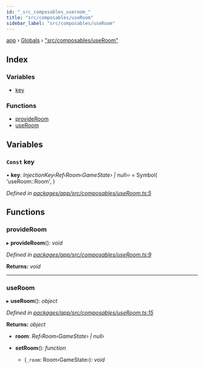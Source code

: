 ```yaml
---
id: "_src_composables_useroom_"
title: "src/composables/useRoom"
sidebar_label: "src/composables/useRoom"
---
```


[app](../index.md) › [Globals](../globals.md) › ["src/composables/useRoom"](_src_composables_useroom_.md)

## Index

### Variables

* [key](_src_composables_useroom_.md#const-key)

### Functions

* [provideRoom](_src_composables_useroom_.md#provideroom)
* [useRoom](_src_composables_useroom_.md#useroom)

## Variables

### `Const` key

• **key**: *InjectionKey‹Ref‹Room‹GameState› | null››* = Symbol(
  'useRoom::Room',
)

*Defined in [packages/app/src/composables/useRoom.ts:5](https://github.com/will-hart/pixatore/blob/dc2c2e8/packages/app/src/composables/useRoom.ts#L5)*

## Functions

###  provideRoom

▸ **provideRoom**(): *void*

*Defined in [packages/app/src/composables/useRoom.ts:9](https://github.com/will-hart/pixatore/blob/dc2c2e8/packages/app/src/composables/useRoom.ts#L9)*

**Returns:** *void*

___

###  useRoom

▸ **useRoom**(): *object*

*Defined in [packages/app/src/composables/useRoom.ts:15](https://github.com/will-hart/pixatore/blob/dc2c2e8/packages/app/src/composables/useRoom.ts#L15)*

**Returns:** *object*

* **room**: *Ref‹Room‹GameState› | null›*

* **setRoom**(): *function*

  * (`_room`: Room‹GameState›): *void*
